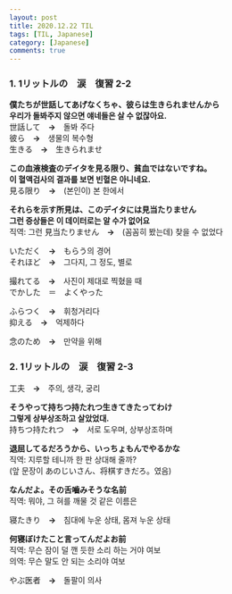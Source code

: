 ```yaml
---
layout: post
title: 2020.12.22 TIL
tags: [TIL, Japanese]
category: [Japanese]
comments: true
---
```


### 1. 1リットルの　涙　復習  2-2

**僕たちが世話してあげなくちゃ、彼らは生きられませんから**  
**우리가 돌봐주지 않으면 얘네들은 살 수 없잖아요.**  
世話して　**→**　돌봐 주다  
彼ら　**→**　생물의 복수형  
生きる　**→**　生きられませ

**この血液検査のデイタを見る限り、貧血ではないですね。**  
**이 혈액검사의 결과를 보면 빈혈은 아니네요.**  
見る限り　**→**　(본인이) 본 한에서

**それらを示す所見は、このデイタには見当たりません**  
**그런 증상들은 이 데이터로는 알 수가 없어요**  
직역: 그런
見当たりません　**→**　(꼼꼼히 봤는데) 찾을 수 없었다

いただく　**→**　もらう의 경어  
それほど　**→**　그다지, 그 정도, 별로

撮れてる　**→**　사진이 제대로 찍혔을 때  
でかした　＝　よくやった

ふらつく　**→**　휘청거리다  
抑える　**→**　억제하다  

念のため　**→**　만약을 위해  


### 2. 1リットルの　涙　復習  2-3

工夫　**→**　주의, 생각, 궁리

**そうやって持ちつ持たれつ生きてきたってわけ**  
**그렇게 상부상조하고 살았었대.**  
持ちつ持たれつ　**→**　서로 도우며, 상부상조하며

**退屈してるだろうから、いっちょもんでやるかな**  
직역: 지루할 테니까 한 판 상대해 줄까?  
(앞 문장이 あのじいさん、将棋すきだろ。였음)

**なんだよ。その舌嚙みそうな名前**  
직역: 뭐야, 그 혀를 깨물 것 같은 이름은

寝たきり　**→**　침대에 누운 상태, 몸져 누운 상태

**何寝ぼけたこと言ってんだよお前**  
직역: 무슨 잠이 덜 깬 듯한 소리 하는 거야 여보  
의역: 무슨 말도 안 되는 소리야 여보

やぶ医者　**→**　돌팔이 의사